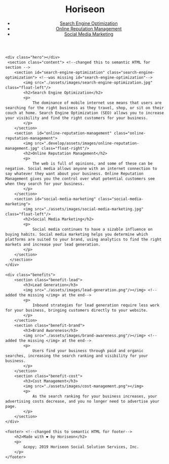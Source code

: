 <!DOCTYPE html>
<html lang="en-us">

<head>
    <meta charset="UTF-8" />
    <link rel="stylesheet" href=".Homework-1/css/style.css">
    <title>Horiseon Social Solution Services</title> <!--  Page was missing a title  -->
</head>

<body>
    <!--changed div head to header-->
    <header>
        <h1>Hori<span class="seo">seo</span>n</h1>
       <!--changed div to nav-->
        <nav>
            <ul>
                <li>
                    <a href="#search-engine-optimization">Search Engine Optimization</a>
                </li>
                <li>
                    <a href="#online-reputation-management">Online Reputation Management</a>
                </li>
                <li>
                    <a href="#social-media-marketing">Social Media Marketing</a>
                </li>
            </ul>
        </nav>
    </header>
    
    <div class="hero"></div>
     <section class="content"> <!--changed this to semantic HTML for section -->
        <section id="search-engine-optimization" class="search-engine-optimization"> <!--was missing id="search-engine-optimization"-->
            <img src="./assets/images/search-engine-optimization.jpg" class="float-left"/>
            <h2>Search Engine Optimization</h2>
            <p>
                The dominance of mobile internet use means that users are searching for the right business as they travel, shop, or sit on their couch at home. Search Engine Optimization (SEO) allows you to increase your visibility and find the right customers for your business.
            </p>
        </section>
        <section  id="online-reputation-management" class="online-reputation-management">
            <img src=".develop/assets/images/online-reputation-management.jpg" class="float-right"/>
            <h2>Online Reputation Management</h2>
            <p>
                The web is full of opinions, and some of these can be negative. Social media allows anyone with an internet connection to say whatever they want about your business. Online Reputation Management gives you the control over what potential customers see when they search for your business.
            </p>
        </section>
        <section id="social-media-marketing" class="social-media-marketing">
            <img src="./assets/images/social-media-marketing.jpg" class="float-left"/>
            <h2>Social Media Marketing</h2>
            <p>
                Social media continues to have a sizable influence on buying habits. Social media marketing helps you determine which platforms are suited to your brand, using analytics to find the right markets and increase your lead generation.
            </p>
        </section>
      </section>
    </div>

    <div class="benefits">
        <section class="benefit-lead">
            <h3>Lead Generation</h3>
            <img src="./assets/images/lead-generation.png"/></img> <!--added the missing </img> at the end-->
            <p>
                Inbound strategies for lead generation require less work for your business, bringing customers directly to your website.
            </p>
        </section>
        <section class="benefit-brand">
            <h3>Brand Awareness</h3>
            <img src="./assets/images/brand-awareness.png"/></img> <!--added the missing </img> at the end-->
            <p>
                Users find your business through paid and organic searches, increasing the search ranking and visibility for your business.
            </p>
        </section>
        <section class="benefit-cost">
            <h3>Cost Management</h3>
            <img src="./assets/images/cost-management.png"></img>
            <p>
                As the search ranking for your business increases, your advertising costs decrease, and you no longer need to advertise your page.
            </p>
        </section>
    </div>

    <footer> <!--changed this to semantic HTML for footer-->
        <h2>Made with ❤️️ by Horiseon</h2>
        <p>
            &copy; 2019 Horiseon Social Solution Services, Inc.
        </p>
    </footer>
</body>

</html>
